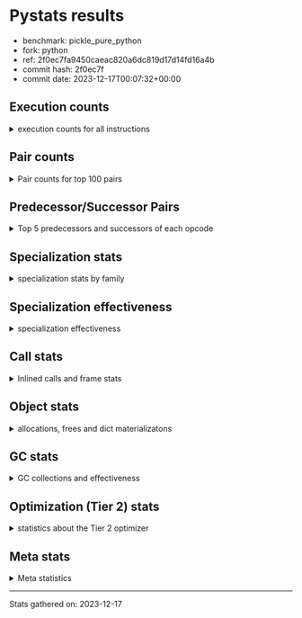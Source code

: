 
# Pystats results

- benchmark: pickle_pure_python
- fork: python
- ref: 2f0ec7fa9450caeac820a6dc819d17d14fd16a4b
- commit hash: 2f0ec7f
- commit date: 2023-12-17T00:07:32+00:00

## Execution counts

<details>
<summary> execution counts for all instructions </summary>

|Name | Count | Self | Cumulative | Miss ratio | 
|---|---:|---:|---:|---:|
| LOAD_FAST | 313,470,900 | 24.7% | 24.7% |  |
| LOAD_ATTR_INSTANCE_VALUE | 110,078,840 | 8.7% | 33.4% |  |
| POP_JUMP_IF_FALSE | 75,776,000 | 6.0% | 39.3% |  |
| STORE_FAST | 64,206,460 | 5.1% | 44.4% |  |
| RESUME_CHECK | 55,372,380 | 4.4% | 48.8% |  |
| LOAD_GLOBAL_BUILTIN | 53,451,940 | 4.2% | 53.0% |  |
| LOAD_CONST | 47,360,000 | 3.7% | 56.7% |  |
| POP_TOP | 40,806,480 | 3.2% | 59.9% |  |
| RETURN_CONST | 35,072,000 | 2.8% | 62.7% |  |
| LOAD_GLOBAL_MODULE | 34,124,200 | 2.7% | 65.4% |  |
| COMPARE_OP_INT | 28,133,200 | 2.2% | 67.6% | 0.8% |
| LOAD_ATTR_METHOD_WITH_VALUES | 28,031,580 | 2.2% | 69.8% |  |
| CALL_PY_EXACT_ARGS | 26,135,880 | 2.1% | 71.8% | 4.9% |
| POP_JUMP_IF_NONE | 21,811,200 | 1.7% | 73.6% |  |
| LOAD_ATTR_METHOD_LAZY_DICT | 21,350,300 | 1.7% | 75.2% |  |
| TO_BOOL_ALWAYS_TRUE | 21,199,200 | 1.7% | 76.9% | 0.4% |
| RETURN_VALUE | 20,377,740 | 1.6% | 78.5% |  |
| LOAD_ATTR_METHOD_NO_DICT | 18,790,220 | 1.5% | 80.0% |  |
| CALL_BUILTIN_O | 18,227,000 | 1.4% | 81.4% |  |
| TO_BOOL_BOOL | 16,050,880 | 1.3% | 82.7% |  |
| LOAD_ATTR_NONDESCRIPTOR_WITH_VALUES | 14,335,860 | 1.1% | 83.8% |  |
| CALL_BUILTIN_FAST | 14,156,400 | 1.1% | 84.9% |  |
| CALL_METHOD_DESCRIPTOR_FAST | 13,849,540 | 1.1% | 86.0% |  |
| POP_JUMP_IF_TRUE | 13,465,600 | 1.1% | 87.1% |  |
| CALL_BOUND_METHOD_EXACT_ARGS | 13,337,240 | 1.1% | 88.1% |  |
| CALL_METHOD_DESCRIPTOR_O | 13,286,360 | 1.0% | 89.2% |  |
| BINARY_OP | 12,472,500 | 1.0% | 90.2% |  |
| IS_OP | 12,262,400 | 1.0% | 91.1% |  |
| LOAD_FAST_LOAD_FAST | 11,875,160 | 0.9% | 92.1% |  |
| PUSH_NULL | 10,621,760 | 0.8% | 92.9% |  |
| CALL_LEN | 10,239,800 | 0.8% | 93.7% |  |
| CALL | 8,228,780 | 0.6% | 94.4% |  |
| CALL_METHOD_DESCRIPTOR_NOARGS | 8,140,700 | 0.6% | 95.0% |  |
| CALL_PY_WITH_DEFAULTS | 7,935,900 | 0.6% | 95.6% |  |
| CALL_TYPE_1 | 6,118,320 | 0.5% | 96.1% |  |
| JUMP_FORWARD | 5,785,600 | 0.5% | 96.6% |  |
| CONTAINS_OP | 5,120,000 | 0.4% | 97.0% |  |
| BUILD_TUPLE | 5,094,480 | 0.4% | 97.4% |  |
| STORE_SUBSCR_DICT | 5,043,180 | 0.4% | 97.8% |  |
| TO_BOOL_INT | 5,043,180 | 0.4% | 98.2% |  |
| CALL_METHOD_DESCRIPTOR_FAST_WITH_KEYWORDS | 4,761,560 | 0.4% | 98.5% |  |
| EXTENDED_ARG | 4,736,000 | 0.4% | 98.9% |  |
| ENTER_EXECUTOR | 4,252,800 | 0.3% | 99.3% |  |
| BINARY_SUBSCR_TUPLE_INT | 1,766,360 | 0.1% | 99.4% |  |
| COMPARE_OP | 1,373,440 | 0.1% | 99.5% |  |
| STORE_ATTR_INSTANCE_VALUE | 1,151,700 | 0.1% | 99.6% |  |
| COPY | 819,200 | 0.1% | 99.7% |  |
| SWAP | 742,400 | 0.1% | 99.7% |  |
| LOAD_ATTR | 543,720 | 0.0% | 99.8% |  |
| FOR_ITER_LIST | 410,140 | 0.0% | 99.8% |  |
| NOP | 307,280 | 0.0% | 99.8% |  |
| GET_ITER | 256,460 | 0.0% | 99.8% |  |
| LOAD_ATTR_MODULE | 256,160 | 0.0% | 99.9% |  |
| CALL_BUILTIN_CLASS | 256,000 | 0.0% | 99.9% |  |
| CALL_KW | 204,800 | 0.0% | 99.9% |  |
| CALL_ISINSTANCE | 153,520 | 0.0% | 99.9% |  |
| STORE_FAST_STORE_FAST | 128,320 | 0.0% | 99.9% |  |
| UNPACK_SEQUENCE_TWO_TUPLE | 128,280 | 0.0% | 99.9% |  |
| POP_JUMP_IF_NOT_NONE | 128,000 | 0.0% | 99.9% |  |
| FOR_ITER_TUPLE | 104,240 | 0.0% | 99.9% |  |
| TO_BOOL_NONE | 102,760 | 0.0% | 99.9% | 73.2% |
| INTERPRETER_EXIT | 102,420 | 0.0% | 100.0% |  |
| BUILD_MAP | 102,400 | 0.0% | 100.0% |  |
| EXIT_INIT_CHECK | 76,780 | 0.0% | 100.0% |  |
| CALL_ALLOC_AND_ENTER_INIT | 76,780 | 0.0% | 100.0% |  |
| COMPARE_OP_STR | 76,740 | 0.0% | 100.0% |  |
| TO_BOOL | 52,240 | 0.0% | 100.0% |  |
| BINARY_SUBSCR_LIST_INT | 51,180 | 0.0% | 100.0% |  |
| CALL_FUNCTION_EX | 25,760 | 0.0% | 100.0% |  |
| LOAD_FAST_CHECK | 25,600 | 0.0% | 100.0% |  |
| BINARY_OP_ADD_INT | 25,580 | 0.0% | 100.0% |  |
| BINARY_SUBSCR_DICT | 25,580 | 0.0% | 100.0% |  |
| LOAD_GLOBAL | 4,040 | 0.0% | 100.0% |  |
| JUMP_BACKWARD | 2,040 | 0.0% | 100.0% |  |
| STORE_ATTR | 600 | 0.0% | 100.0% |  |
| RESUME | 580 | 0.0% | 100.0% |  |
| FOR_ITER_RANGE | 440 | 0.0% | 100.0% |  |
| FOR_ITER | 240 | 0.0% | 100.0% |  |
| LOAD_DEREF | 240 | 0.0% | 100.0% |  |
| BINARY_SUBSCR | 160 | 0.0% | 100.0% |  |
| BUILD_LIST | 80 | 0.0% | 100.0% |  |
| CALL_INTRINSIC_1 | 80 | 0.0% | 100.0% |  |
| COPY_FREE_VARS | 80 | 0.0% | 100.0% |  |
| LIST_EXTEND | 80 | 0.0% | 100.0% |  |
| UNPACK_SEQUENCE | 80 | 0.0% | 100.0% |  |
| BINARY_OP_SUBTRACT_FLOAT | 60 | 0.0% | 100.0% |  |
| LOAD_ATTR_WITH_HINT | 60 | 0.0% | 100.0% |  |
| STORE_SUBSCR | 40 | 0.0% | 100.0% |  |


</details>

## Pair counts

<details>
<summary> Pair counts for top 100 pairs </summary>

|Pair | Count | Self | Cumulative | 
|---|---:|---:|---:|
| LOAD_FAST LOAD_ATTR_INSTANCE_VALUE | 110,077,680 | 8.7% | 8.7% |
| STORE_FAST LOAD_FAST | 52,609,500 | 4.1% | 12.8% |
| POP_JUMP_IF_FALSE LOAD_FAST | 47,616,000 | 3.8% | 16.6% |
| RESUME_CHECK LOAD_FAST | 47,231,600 | 3.7% | 20.3% |
| LOAD_GLOBAL_BUILTIN LOAD_FAST | 40,959,400 | 3.2% | 23.5% |
| RETURN_CONST POP_TOP | 27,084,800 | 2.1% | 25.6% |
| CALL_PY_EXACT_ARGS RESUME_CHECK | 26,111,500 | 2.1% | 27.7% |
| LOAD_FAST POP_JUMP_IF_NONE | 21,811,200 | 1.7% | 29.4% |
| TO_BOOL_ALWAYS_TRUE POP_JUMP_IF_FALSE | 21,197,780 | 1.7% | 31.1% |
| LOAD_ATTR_INSTANCE_VALUE TO_BOOL_ALWAYS_TRUE | 21,197,720 | 1.7% | 32.8% |
| LOAD_ATTR_METHOD_WITH_VALUES LOAD_FAST | 20,018,860 | 1.6% | 34.3% |
| LOAD_FAST LOAD_ATTR_METHOD_WITH_VALUES | 20,018,520 | 1.6% | 35.9% |
| COMPARE_OP_INT POP_JUMP_IF_FALSE | 20,013,980 | 1.6% | 37.5% |
| LOAD_CONST COMPARE_OP_INT | 19,834,300 | 1.6% | 39.1% |
| LOAD_FAST CALL_BUILTIN_O | 18,124,480 | 1.4% | 40.5% |
| LOAD_FAST CALL_PY_EXACT_ARGS | 18,047,520 | 1.4% | 41.9% |
| LOAD_FAST LOAD_CONST | 17,894,400 | 1.4% | 43.3% |
| TO_BOOL_BOOL POP_JUMP_IF_FALSE | 15,641,420 | 1.2% | 44.5% |
| POP_JUMP_IF_NONE LOAD_FAST | 15,616,000 | 1.2% | 45.8% |
| LOAD_FAST LOAD_ATTR_NONDESCRIPTOR_WITH_VALUES | 13,977,480 | 1.1% | 46.9% |
| POP_TOP RETURN_CONST | 13,875,200 | 1.1% | 48.0% |
| CALL_METHOD_DESCRIPTOR_FAST STORE_FAST | 13,849,540 | 1.1% | 49.1% |
| RETURN_VALUE POP_TOP | 13,440,000 | 1.1% | 50.1% |
| LOAD_ATTR_INSTANCE_VALUE LOAD_ATTR_METHOD_LAZY_DICT | 13,337,520 | 1.1% | 51.2% |
| CALL_BOUND_METHOD_EXACT_ARGS RESUME_CHECK | 13,337,240 | 1.1% | 52.2% |
| CALL_METHOD_DESCRIPTOR_O RETURN_VALUE | 13,260,780 | 1.0% | 53.3% |
| LOAD_ATTR_METHOD_LAZY_DICT LOAD_FAST | 13,260,780 | 1.0% | 54.3% |
| LOAD_FAST CALL_METHOD_DESCRIPTOR_O | 13,260,760 | 1.0% | 55.4% |
| POP_TOP LOAD_FAST | 12,335,360 | 1.0% | 56.3% |
| IS_OP POP_JUMP_IF_FALSE | 12,262,400 | 1.0% | 57.3% |
| POP_JUMP_IF_FALSE LOAD_GLOBAL_BUILTIN | 11,186,960 | 0.9% | 58.2% |
| STORE_FAST LOAD_GLOBAL_BUILTIN | 11,186,840 | 0.9% | 59.1% |
| LOAD_FAST PUSH_NULL | 10,339,760 | 0.8% | 59.9% |
| LOAD_ATTR_INSTANCE_VALUE LOAD_CONST | 10,137,380 | 0.8% | 60.7% |
| CALL_LEN STORE_FAST | 10,086,240 | 0.8% | 61.5% |
| LOAD_CONST LOAD_FAST | 8,576,000 | 0.7% | 62.1% |
| LOAD_ATTR_INSTANCE_VALUE STORE_FAST | 8,243,040 | 0.6% | 62.8% |
| POP_JUMP_IF_TRUE LOAD_FAST | 8,140,800 | 0.6% | 63.4% |
| LOAD_ATTR_NONDESCRIPTOR_WITH_VALUES COMPARE_OP_INT | 8,115,040 | 0.6% | 64.1% |
| LOAD_FAST LOAD_ATTR_METHOD_LAZY_DICT | 8,012,680 | 0.6% | 64.7% |
| LOAD_ATTR_METHOD_LAZY_DICT CALL_METHOD_DESCRIPTOR_NOARGS | 8,012,680 | 0.6% | 65.3% |
| POP_JUMP_IF_FALSE RETURN_CONST | 7,961,600 | 0.6% | 66.0% |
| COMPARE_OP_INT POP_JUMP_IF_TRUE | 7,961,540 | 0.6% | 66.6% |
| CALL_PY_WITH_DEFAULTS RESUME_CHECK | 7,935,900 | 0.6% | 67.2% |
| LOAD_ATTR_INSTANCE_VALUE LOAD_ATTR_METHOD_WITH_VALUES | 7,935,880 | 0.6% | 67.8% |
| CALL_METHOD_DESCRIPTOR_NOARGS LOAD_FAST | 7,859,180 | 0.6% | 68.5% |
| LOAD_FAST TO_BOOL_BOOL | 7,859,160 | 0.6% | 69.1% |
| LOAD_ATTR_INSTANCE_VALUE TO_BOOL_BOOL | 7,833,320 | 0.6% | 69.7% |
| RETURN_CONST STORE_FAST | 7,782,400 | 0.6% | 70.3% |
| RESUME_CHECK RETURN_CONST | 7,782,380 | 0.6% | 70.9% |
| CALL_BUILTIN_O CALL_METHOD_DESCRIPTOR_FAST | 7,782,360 | 0.6% | 71.5% |
| LOAD_ATTR_INSTANCE_VALUE LOAD_ATTR_METHOD_NO_DICT | 7,782,360 | 0.6% | 72.1% |
| LOAD_ATTR_METHOD_NO_DICT LOAD_GLOBAL_BUILTIN | 7,782,360 | 0.6% | 72.8% |
| LOAD_ATTR_METHOD_WITH_VALUES CALL_PY_WITH_DEFAULTS | 7,782,360 | 0.6% | 73.4% |
| CALL RESUME_CHECK | 7,731,680 | 0.6% | 74.0% |
| LOAD_FAST CALL_BUILTIN_FAST | 7,679,680 | 0.6% | 74.6% |
| CALL_BUILTIN_FAST BINARY_OP | 7,654,240 | 0.6% | 75.2% |
| LOAD_GLOBAL_MODULE LOAD_CONST | 7,654,240 | 0.6% | 75.8% |
| LOAD_GLOBAL_MODULE LOAD_GLOBAL_MODULE | 7,654,160 | 0.6% | 76.4% |
| POP_JUMP_IF_FALSE LOAD_GLOBAL_MODULE | 6,911,800 | 0.5% | 76.9% |
| LOAD_ATTR_INSTANCE_VALUE LOAD_FAST | 6,860,740 | 0.5% | 77.5% |
| RETURN_VALUE CALL_BOUND_METHOD_EXACT_ARGS | 6,783,920 | 0.5% | 78.0% |
| CALL_BUILTIN_FAST STORE_FAST | 6,374,220 | 0.5% | 78.5% |
| LOAD_FAST LOAD_GLOBAL_BUILTIN | 6,220,480 | 0.5% | 79.0% |
| LOAD_FAST LOAD_GLOBAL_MODULE | 6,195,000 | 0.5% | 79.5% |
| LOAD_ATTR_INSTANCE_VALUE LOAD_GLOBAL_MODULE | 6,143,600 | 0.5% | 80.0% |
| PUSH_NULL LOAD_FAST_LOAD_FAST | 6,115,160 | 0.5% | 80.5% |
| LOAD_ATTR_METHOD_NO_DICT LOAD_FAST | 6,092,740 | 0.5% | 80.9% |
| LOAD_GLOBAL_MODULE IS_OP | 6,092,740 | 0.5% | 81.4% |
| LOAD_CONST LOAD_GLOBAL_MODULE | 6,092,680 | 0.5% | 81.9% |
| POP_JUMP_IF_NONE LOAD_GLOBAL_BUILTIN | 6,092,680 | 0.5% | 82.4% |
| LOAD_GLOBAL_MODULE CALL_BUILTIN_FAST | 6,092,680 | 0.5% | 82.9% |
| LOAD_FAST_LOAD_FAST CALL_PY_EXACT_ARGS | 6,067,080 | 0.5% | 83.3% |
| CALL_TYPE_1 STORE_FAST | 6,041,580 | 0.5% | 83.8% |
| LOAD_GLOBAL_BUILTIN IS_OP | 6,041,580 | 0.5% | 84.3% |
| LOAD_GLOBAL_BUILTIN STORE_FAST | 6,041,580 | 0.5% | 84.8% |
| LOAD_FAST CALL_METHOD_DESCRIPTOR_FAST | 6,041,560 | 0.5% | 85.2% |
| LOAD_FAST CALL_TYPE_1 | 6,041,560 | 0.5% | 85.7% |
| LOAD_ATTR_NONDESCRIPTOR_WITH_VALUES LOAD_ATTR_METHOD_NO_DICT | 6,041,560 | 0.5% | 86.2% |
| BINARY_OP CALL_BOUND_METHOD_EXACT_ARGS | 5,836,560 | 0.5% | 86.6% |
| JUMP_FORWARD LOAD_FAST | 5,580,800 | 0.4% | 87.1% |
| POP_JUMP_IF_TRUE LOAD_GLOBAL_BUILTIN | 5,324,560 | 0.4% | 87.5% |
| LOAD_FAST CALL_LEN | 5,196,440 | 0.4% | 87.9% |
| CALL_BUILTIN_O LOAD_FAST | 5,119,940 | 0.4% | 88.3% |
| LOAD_FAST_LOAD_FAST BUILD_TUPLE | 5,068,800 | 0.4% | 88.7% |
| LOAD_ATTR_INSTANCE_VALUE CONTAINS_OP | 5,068,760 | 0.4% | 89.1% |
| POP_TOP LOAD_FAST_LOAD_FAST | 5,043,200 | 0.4% | 89.5% |
| BUILD_TUPLE LOAD_FAST | 5,043,200 | 0.4% | 89.9% |
| CONTAINS_OP POP_JUMP_IF_TRUE | 5,043,200 | 0.4% | 90.3% |
| LOAD_GLOBAL_MODULE RETURN_VALUE | 5,043,180 | 0.4% | 90.7% |
| STORE_SUBSCR_DICT RETURN_CONST | 5,043,180 | 0.4% | 91.1% |
| TO_BOOL_INT POP_JUMP_IF_FALSE | 5,043,180 | 0.4% | 91.5% |
| CALL_BUILTIN_O STORE_SUBSCR_DICT | 5,043,160 | 0.4% | 91.9% |
| LOAD_ATTR_INSTANCE_VALUE CALL_LEN | 5,043,160 | 0.4% | 92.3% |
| LOAD_ATTR_INSTANCE_VALUE LOAD_GLOBAL_BUILTIN | 5,043,160 | 0.4% | 92.7% |
| LOAD_ATTR_INSTANCE_VALUE TO_BOOL_INT | 5,043,160 | 0.4% | 93.1% |
| LOAD_CONST LOAD_CONST | 4,966,400 | 0.4% | 93.5% |
| LOAD_FAST LOAD_ATTR_METHOD_NO_DICT | 4,940,560 | 0.4% | 93.9% |
| LOAD_FAST BINARY_OP | 4,787,240 | 0.4% | 94.2% |
| BINARY_OP LOAD_FAST | 4,787,200 | 0.4% | 94.6% |


</details>

## Predecessor/Successor Pairs

<details>
<summary> Top 5 predecessors and successors of each opcode </summary>

### CACHE

<details>
<summary> Successors and predecessors for CACHE </summary>

|Successors | Count | Percentage | 
|---|---:|---:|
| RESUME_CHECK | 102,360 | 99.9% |
| RESUME | 60 | 0.1% |


</details>

### BINARY_SUBSCR

<details>
<summary> Successors and predecessors for BINARY_SUBSCR </summary>

|Predecessors | Count | Percentage | 
|---|---:|---:|
| LOAD_CONST | 80 | 50.0% |
| LOAD_FAST | 80 | 50.0% |

|Successors | Count | Percentage | 
|---|---:|---:|
| CALL | 40 | 25.0% |
| STORE_FAST | 40 | 25.0% |
| BINARY_SUBSCR_TUPLE_INT | 40 | 25.0% |
| BINARY_SUBSCR_DICT | 20 | 12.5% |
| BINARY_SUBSCR_LIST_INT | 20 | 12.5% |


</details>

### EXIT_INIT_CHECK

<details>
<summary> Successors and predecessors for EXIT_INIT_CHECK </summary>

|Predecessors | Count | Percentage | 
|---|---:|---:|
| RETURN_CONST | 76,780 | 100.0% |

|Successors | Count | Percentage | 
|---|---:|---:|
| RETURN_VALUE | 76,780 | 100.0% |


</details>

### GET_ITER

<details>
<summary> Successors and predecessors for GET_ITER </summary>

|Predecessors | Count | Percentage | 
|---|---:|---:|
| LOAD_FAST | 230,860 | 90.0% |
| CALL_METHOD_DESCRIPTOR_FAST_WITH_KEYWORDS | 25,580 | 10.0% |
| CALL | 20 | 0.0% |

|Successors | Count | Percentage | 
|---|---:|---:|
| FOR_ITER_LIST | 204,740 | 79.8% |
| FOR_ITER_TUPLE | 51,540 | 20.1% |
| FOR_ITER | 120 | 0.0% |
| FOR_ITER_RANGE | 60 | 0.0% |


</details>

### INTERPRETER_EXIT

<details>
<summary> Successors and predecessors for INTERPRETER_EXIT </summary>

|Predecessors | Count | Percentage | 
|---|---:|---:|
| RETURN_CONST | 102,420 | 100.0% |


</details>

### NOP

<details>
<summary> Successors and predecessors for NOP </summary>

|Predecessors | Count | Percentage | 
|---|---:|---:|
| STORE_FAST | 204,800 | 66.6% |
| STORE_ATTR_INSTANCE_VALUE | 76,780 | 25.0% |
| POP_JUMP_IF_FALSE | 25,600 | 8.3% |
| POP_TOP | 80 | 0.0% |
| STORE_ATTR | 20 | 0.0% |

|Successors | Count | Percentage | 
|---|---:|---:|
| LOAD_GLOBAL_BUILTIN | 204,680 | 66.6% |
| LOAD_FAST | 102,400 | 33.3% |
| LOAD_GLOBAL | 120 | 0.0% |
| LOAD_DEREF | 80 | 0.0% |


</details>

### POP_TOP

<details>
<summary> Successors and predecessors for POP_TOP </summary>

|Predecessors | Count | Percentage | 
|---|---:|---:|
| RETURN_CONST | 27,084,800 | 66.4% |
| RETURN_VALUE | 13,440,000 | 32.9% |
| CALL_BUILTIN_O | 153,560 | 0.4% |
| POP_JUMP_IF_FALSE | 76,800 | 0.2% |
| CALL_FUNCTION_EX | 25,600 | 0.1% |

|Successors | Count | Percentage | 
|---|---:|---:|
| RETURN_CONST | 13,875,200 | 34.0% |
| LOAD_FAST | 12,335,360 | 30.2% |
| LOAD_FAST_LOAD_FAST | 5,043,200 | 12.4% |
| EXTENDED_ARG | 4,736,000 | 11.6% |
| ENTER_EXECUTOR | 4,226,480 | 10.4% |


</details>

### PUSH_NULL

<details>
<summary> Successors and predecessors for PUSH_NULL </summary>

|Predecessors | Count | Percentage | 
|---|---:|---:|
| LOAD_FAST | 10,339,760 | 97.3% |
| LOAD_ATTR_MODULE | 230,520 | 2.2% |
| LOAD_ATTR | 51,320 | 0.5% |
| LOAD_DEREF | 160 | 0.0% |

|Successors | Count | Percentage | 
|---|---:|---:|
| LOAD_FAST_LOAD_FAST | 6,115,160 | 57.6% |
| LOAD_FAST | 3,789,560 | 35.7% |
| LOAD_GLOBAL_MODULE | 486,120 | 4.6% |
| CALL | 230,640 | 2.2% |
| LOAD_GLOBAL | 280 | 0.0% |


</details>

### RETURN_VALUE

<details>
<summary> Successors and predecessors for RETURN_VALUE </summary>

|Predecessors | Count | Percentage | 
|---|---:|---:|
| CALL_METHOD_DESCRIPTOR_O | 13,260,780 | 65.1% |
| LOAD_GLOBAL_MODULE | 5,043,180 | 24.7% |
| BINARY_OP | 1,740,820 | 8.5% |
| LOAD_FAST | 128,000 | 0.6% |
| EXIT_INIT_CHECK | 76,780 | 0.4% |

|Successors | Count | Percentage | 
|---|---:|---:|
| POP_TOP | 13,440,000 | 66.0% |
| CALL_BOUND_METHOD_EXACT_ARGS | 6,783,920 | 33.3% |
| LOAD_FAST | 76,780 | 0.4% |
| STORE_FAST | 51,200 | 0.3% |
| UNPACK_SEQUENCE_TWO_TUPLE | 25,560 | 0.1% |


</details>

### STORE_SUBSCR

<details>
<summary> Successors and predecessors for STORE_SUBSCR </summary>

|Predecessors | Count | Percentage | 
|---|---:|---:|
| CALL | 20 | 50.0% |
| CALL_BUILTIN_O | 20 | 50.0% |

|Successors | Count | Percentage | 
|---|---:|---:|
| RETURN_CONST | 20 | 50.0% |
| STORE_SUBSCR_DICT | 20 | 50.0% |


</details>

### TO_BOOL

<details>
<summary> Successors and predecessors for TO_BOOL </summary>

|Predecessors | Count | Percentage | 
|---|---:|---:|
| LOAD_FAST | 51,280 | 98.2% |
| LOAD_ATTR | 220 | 0.4% |
| LOAD_ATTR_INSTANCE_VALUE | 220 | 0.4% |
| TO_BOOL | 200 | 0.4% |
| CALL | 140 | 0.3% |

|Successors | Count | Percentage | 
|---|---:|---:|
| POP_JUMP_IF_TRUE | 51,340 | 98.3% |
| TO_BOOL_BOOL | 320 | 0.6% |
| POP_JUMP_IF_FALSE | 280 | 0.5% |
| TO_BOOL | 200 | 0.4% |
| TO_BOOL_ALWAYS_TRUE | 60 | 0.1% |


</details>

### BINARY_OP

<details>
<summary> Successors and predecessors for BINARY_OP </summary>

|Predecessors | Count | Percentage | 
|---|---:|---:|
| CALL_BUILTIN_FAST | 7,654,240 | 61.4% |
| LOAD_FAST | 4,787,240 | 38.4% |
| LOAD_CONST | 25,640 | 0.2% |
| BINARY_OP | 5,220 | 0.0% |
| CALL | 160 | 0.0% |

|Successors | Count | Percentage | 
|---|---:|---:|
| CALL_BOUND_METHOD_EXACT_ARGS | 5,836,560 | 46.8% |
| LOAD_FAST | 4,787,200 | 38.4% |
| RETURN_VALUE | 1,740,820 | 14.0% |
| CALL_BUILTIN_O | 76,760 | 0.6% |
| LOAD_CONST | 25,600 | 0.2% |


</details>

### BUILD_LIST

<details>
<summary> Successors and predecessors for BUILD_LIST </summary>

|Predecessors | Count | Percentage | 
|---|---:|---:|
| LOAD_FAST | 80 | 100.0% |

|Successors | Count | Percentage | 
|---|---:|---:|
| LOAD_DEREF | 80 | 100.0% |


</details>

### BUILD_MAP

<details>
<summary> Successors and predecessors for BUILD_MAP </summary>

|Predecessors | Count | Percentage | 
|---|---:|---:|
| STORE_ATTR_INSTANCE_VALUE | 76,780 | 75.0% |
| LOAD_FAST | 25,600 | 25.0% |
| STORE_ATTR | 20 | 0.0% |

|Successors | Count | Percentage | 
|---|---:|---:|
| LOAD_FAST | 76,800 | 75.0% |
| CALL_FUNCTION_EX | 25,600 | 25.0% |


</details>

### BUILD_TUPLE

<details>
<summary> Successors and predecessors for BUILD_TUPLE </summary>

|Predecessors | Count | Percentage | 
|---|---:|---:|
| LOAD_FAST_LOAD_FAST | 5,068,800 | 99.5% |
| LOAD_FAST_CHECK | 25,600 | 0.5% |
| LOAD_GLOBAL_MODULE | 60 | 0.0% |
| LOAD_GLOBAL | 20 | 0.0% |

|Successors | Count | Percentage | 
|---|---:|---:|
| LOAD_FAST | 5,043,200 | 99.0% |
| RETURN_VALUE | 25,600 | 0.5% |
| CALL_BUILTIN_FAST | 25,560 | 0.5% |
| STORE_FAST | 80 | 0.0% |
| CALL | 40 | 0.0% |


</details>

### CALL

<details>
<summary> Successors and predecessors for CALL </summary>

|Predecessors | Count | Percentage | 
|---|---:|---:|
| ENTER_EXECUTOR | 3,996,240 | 48.6% |
| LOAD_FAST | 3,663,240 | 44.5% |
| PUSH_NULL | 230,640 | 2.8% |
| LOAD_ATTR_NONDESCRIPTOR_WITH_VALUES | 179,160 | 2.2% |
| LOAD_ATTR_METHOD_LAZY_DICT | 76,840 | 0.9% |

|Successors | Count | Percentage | 
|---|---:|---:|
| RESUME_CHECK | 7,731,680 | 94.0% |
| CALL_BUILTIN_CLASS | 179,200 | 2.2% |
| STORE_FAST | 154,220 | 1.9% |
| LOAD_FAST | 153,820 | 1.9% |
| CALL | 6,800 | 0.1% |


</details>

### CALL_FUNCTION_EX

<details>
<summary> Successors and predecessors for CALL_FUNCTION_EX </summary>

|Predecessors | Count | Percentage | 
|---|---:|---:|
| BUILD_MAP | 25,600 | 99.4% |
| CALL_INTRINSIC_1 | 80 | 0.3% |
| LOAD_FAST | 80 | 0.3% |

|Successors | Count | Percentage | 
|---|---:|---:|
| POP_TOP | 25,600 | 99.4% |
| COPY_FREE_VARS | 80 | 0.3% |
| RESUME_CHECK | 60 | 0.2% |
| RESUME | 20 | 0.1% |


</details>

### CALL_INTRINSIC_1

<details>
<summary> Successors and predecessors for CALL_INTRINSIC_1 </summary>

|Predecessors | Count | Percentage | 
|---|---:|---:|
| LIST_EXTEND | 80 | 100.0% |

|Successors | Count | Percentage | 
|---|---:|---:|
| CALL_FUNCTION_EX | 80 | 100.0% |


</details>

### CALL_KW

<details>
<summary> Successors and predecessors for CALL_KW </summary>

|Predecessors | Count | Percentage | 
|---|---:|---:|
| LOAD_CONST | 204,800 | 100.0% |

|Successors | Count | Percentage | 
|---|---:|---:|
| RESUME_CHECK | 76,800 | 37.5% |
| LOAD_ATTR_METHOD_WITH_VALUES | 76,760 | 37.5% |
| POP_TOP | 25,600 | 12.5% |
| STORE_FAST | 25,600 | 12.5% |
| LOAD_ATTR | 40 | 0.0% |


</details>

### COMPARE_OP

<details>
<summary> Successors and predecessors for COMPARE_OP </summary>

|Predecessors | Count | Percentage | 
|---|---:|---:|
| LOAD_CONST | 722,620 | 52.6% |
| COPY | 640,080 | 46.6% |
| COMPARE_OP | 6,420 | 0.5% |
| COMPARE_OP_INT | 4,120 | 0.3% |
| LOAD_ATTR | 80 | 0.0% |

|Successors | Count | Percentage | 
|---|---:|---:|
| POP_JUMP_IF_FALSE | 1,362,080 | 99.2% |
| COMPARE_OP | 6,420 | 0.5% |
| COMPARE_OP_INT | 4,780 | 0.3% |
| POP_JUMP_IF_TRUE | 60 | 0.0% |
| COMPARE_OP_STR | 60 | 0.0% |


</details>

### CONTAINS_OP

<details>
<summary> Successors and predecessors for CONTAINS_OP </summary>

|Predecessors | Count | Percentage | 
|---|---:|---:|
| LOAD_ATTR_INSTANCE_VALUE | 5,068,760 | 99.0% |
| LOAD_FAST | 51,200 | 1.0% |
| LOAD_ATTR | 40 | 0.0% |

|Successors | Count | Percentage | 
|---|---:|---:|
| POP_JUMP_IF_TRUE | 5,043,200 | 98.5% |
| POP_JUMP_IF_FALSE | 76,800 | 1.5% |


</details>

### COPY

<details>
<summary> Successors and predecessors for COPY </summary>

|Predecessors | Count | Percentage | 
|---|---:|---:|
| SWAP | 742,400 | 90.6% |
| LOAD_FAST | 76,800 | 9.4% |

|Successors | Count | Percentage | 
|---|---:|---:|
| COMPARE_OP | 640,080 | 78.1% |
| COMPARE_OP_INT | 102,320 | 12.5% |
| TO_BOOL_BOOL | 76,760 | 9.4% |
| TO_BOOL | 40 | 0.0% |


</details>

### COPY_FREE_VARS

<details>
<summary> Successors and predecessors for COPY_FREE_VARS </summary>

|Predecessors | Count | Percentage | 
|---|---:|---:|
| CALL_FUNCTION_EX | 80 | 100.0% |

|Successors | Count | Percentage | 
|---|---:|---:|
| RESUME_CHECK | 60 | 75.0% |
| RESUME | 20 | 25.0% |


</details>

### ENTER_EXECUTOR

<details>
<summary> Successors and predecessors for ENTER_EXECUTOR </summary>

|Predecessors | Count | Percentage | 
|---|---:|---:|
| POP_TOP | 4,226,480 | 99.4% |
| STORE_FAST | 25,260 | 0.6% |
| FOR_ITER_TUPLE | 940 | 0.0% |
| JUMP_BACKWARD | 120 | 0.0% |

|Successors | Count | Percentage | 
|---|---:|---:|
| CALL | 3,996,240 | 94.0% |
| FOR_ITER_LIST | 204,440 | 4.8% |
| FOR_ITER_TUPLE | 52,060 | 1.2% |
| FOR_ITER_RANGE | 60 | 0.0% |


</details>

### EXTENDED_ARG

<details>
<summary> Successors and predecessors for EXTENDED_ARG </summary>

|Predecessors | Count | Percentage | 
|---|---:|---:|
| POP_TOP | 4,736,000 | 100.0% |

|Successors | Count | Percentage | 
|---|---:|---:|
| JUMP_FORWARD | 4,736,000 | 100.0% |


</details>

### FOR_ITER

<details>
<summary> Successors and predecessors for FOR_ITER </summary>

|Predecessors | Count | Percentage | 
|---|---:|---:|
| GET_ITER | 120 | 50.0% |
| JUMP_BACKWARD | 120 | 50.0% |

|Successors | Count | Percentage | 
|---|---:|---:|
| STORE_FAST | 100 | 41.7% |
| FOR_ITER_LIST | 60 | 25.0% |
| FOR_ITER_TUPLE | 40 | 16.7% |
| UNPACK_SEQUENCE | 20 | 8.3% |
| FOR_ITER_RANGE | 20 | 8.3% |


</details>

### IS_OP

<details>
<summary> Successors and predecessors for IS_OP </summary>

|Predecessors | Count | Percentage | 
|---|---:|---:|
| LOAD_GLOBAL_MODULE | 6,092,740 | 49.7% |
| LOAD_GLOBAL_BUILTIN | 6,041,580 | 49.3% |
| CALL_TYPE_1 | 76,740 | 0.6% |
| LOAD_FAST_LOAD_FAST | 51,200 | 0.4% |
| LOAD_GLOBAL | 80 | 0.0% |

|Successors | Count | Percentage | 
|---|---:|---:|
| POP_JUMP_IF_FALSE | 12,262,400 | 100.0% |


</details>

### JUMP_BACKWARD

<details>
<summary> Successors and predecessors for JUMP_BACKWARD </summary>

|Predecessors | Count | Percentage | 
|---|---:|---:|
| POP_TOP | 1,360 | 66.7% |
| STORE_FAST | 340 | 16.7% |
| FOR_ITER_TUPLE | 340 | 16.7% |

|Successors | Count | Percentage | 
|---|---:|---:|
| FOR_ITER_LIST | 900 | 44.1% |
| FOR_ITER_TUPLE | 600 | 29.4% |
| FOR_ITER_RANGE | 300 | 14.7% |
| ENTER_EXECUTOR | 120 | 5.9% |
| FOR_ITER | 120 | 5.9% |


</details>

### JUMP_FORWARD

<details>
<summary> Successors and predecessors for JUMP_FORWARD </summary>

|Predecessors | Count | Percentage | 
|---|---:|---:|
| EXTENDED_ARG | 4,736,000 | 81.9% |
| POP_JUMP_IF_FALSE | 614,400 | 10.6% |
| POP_TOP | 409,600 | 7.1% |
| STORE_FAST | 25,600 | 0.4% |

|Successors | Count | Percentage | 
|---|---:|---:|
| LOAD_FAST | 5,580,800 | 96.5% |
| LOAD_FAST_LOAD_FAST | 179,200 | 3.1% |
| LOAD_GLOBAL_BUILTIN | 25,560 | 0.4% |
| LOAD_GLOBAL | 40 | 0.0% |


</details>

### LIST_EXTEND

<details>
<summary> Successors and predecessors for LIST_EXTEND </summary>

|Predecessors | Count | Percentage | 
|---|---:|---:|
| LOAD_DEREF | 80 | 100.0% |

|Successors | Count | Percentage | 
|---|---:|---:|
| CALL_INTRINSIC_1 | 80 | 100.0% |


</details>

### LOAD_ATTR

<details>
<summary> Successors and predecessors for LOAD_ATTR </summary>

|Predecessors | Count | Percentage | 
|---|---:|---:|
| LOAD_FAST | 361,960 | 66.6% |
| LOAD_ATTR_INSTANCE_VALUE | 153,680 | 28.3% |
| LOAD_GLOBAL_MODULE | 25,720 | 4.7% |
| LOAD_ATTR | 1,940 | 0.4% |
| LOAD_FAST_LOAD_FAST | 160 | 0.0% |

|Successors | Count | Percentage | 
|---|---:|---:|
| STORE_FAST | 256,200 | 47.1% |
| LOAD_FAST | 230,900 | 42.5% |
| PUSH_NULL | 51,320 | 9.4% |
| LOAD_ATTR | 1,940 | 0.4% |
| LOAD_ATTR_INSTANCE_VALUE | 1,160 | 0.2% |


</details>

### LOAD_CONST

<details>
<summary> Successors and predecessors for LOAD_CONST </summary>

|Predecessors | Count | Percentage | 
|---|---:|---:|
| LOAD_FAST | 17,894,400 | 37.8% |
| LOAD_ATTR_INSTANCE_VALUE | 10,137,380 | 21.4% |
| LOAD_GLOBAL_MODULE | 7,654,240 | 16.2% |
| LOAD_CONST | 4,966,400 | 10.5% |
| LOAD_ATTR_METHOD_NO_DICT | 4,787,140 | 10.1% |

|Successors | Count | Percentage | 
|---|---:|---:|
| COMPARE_OP_INT | 19,834,300 | 41.9% |
| LOAD_FAST | 8,576,000 | 18.1% |
| LOAD_GLOBAL_MODULE | 6,092,680 | 12.9% |
| LOAD_CONST | 4,966,400 | 10.5% |
| CALL_METHOD_DESCRIPTOR_FAST_WITH_KEYWORDS | 4,761,520 | 10.1% |


</details>

### LOAD_DEREF

<details>
<summary> Successors and predecessors for LOAD_DEREF </summary>

|Predecessors | Count | Percentage | 
|---|---:|---:|
| NOP | 80 | 33.3% |
| BUILD_LIST | 80 | 33.3% |
| RESUME_CHECK | 60 | 25.0% |
| RESUME | 20 | 8.3% |

|Successors | Count | Percentage | 
|---|---:|---:|
| PUSH_NULL | 160 | 66.7% |
| LIST_EXTEND | 80 | 33.3% |


</details>

### LOAD_FAST

<details>
<summary> Successors and predecessors for LOAD_FAST </summary>

|Predecessors | Count | Percentage | 
|---|---:|---:|
| STORE_FAST | 52,609,500 | 16.8% |
| POP_JUMP_IF_FALSE | 47,616,000 | 15.2% |
| RESUME_CHECK | 47,231,600 | 15.1% |
| LOAD_GLOBAL_BUILTIN | 40,959,400 | 13.1% |
| LOAD_ATTR_METHOD_WITH_VALUES | 20,018,860 | 6.4% |

|Successors | Count | Percentage | 
|---|---:|---:|
| LOAD_ATTR_INSTANCE_VALUE | 110,077,680 | 35.1% |
| POP_JUMP_IF_NONE | 21,811,200 | 7.0% |
| LOAD_ATTR_METHOD_WITH_VALUES | 20,018,520 | 6.4% |
| CALL_BUILTIN_O | 18,124,480 | 5.8% |
| CALL_PY_EXACT_ARGS | 18,047,520 | 5.8% |


</details>

### LOAD_FAST_CHECK

<details>
<summary> Successors and predecessors for LOAD_FAST_CHECK </summary>

|Predecessors | Count | Percentage | 
|---|---:|---:|
| LOAD_FAST | 25,600 | 100.0% |

|Successors | Count | Percentage | 
|---|---:|---:|
| BUILD_TUPLE | 25,600 | 100.0% |


</details>

### LOAD_FAST_LOAD_FAST

<details>
<summary> Successors and predecessors for LOAD_FAST_LOAD_FAST </summary>

|Predecessors | Count | Percentage | 
|---|---:|---:|
| PUSH_NULL | 6,115,160 | 51.5% |
| POP_TOP | 5,043,200 | 42.5% |
| LOAD_GLOBAL_MODULE | 307,100 | 2.6% |
| JUMP_FORWARD | 179,200 | 1.5% |
| POP_JUMP_IF_NONE | 76,800 | 0.6% |

|Successors | Count | Percentage | 
|---|---:|---:|
| CALL_PY_EXACT_ARGS | 6,067,080 | 51.1% |
| BUILD_TUPLE | 5,068,800 | 42.7% |
| LOAD_ATTR_NONDESCRIPTOR_WITH_VALUES | 358,240 | 3.0% |
| STORE_ATTR_INSTANCE_VALUE | 153,520 | 1.3% |
| LOAD_FAST | 76,800 | 0.6% |


</details>

### LOAD_GLOBAL

<details>
<summary> Successors and predecessors for LOAD_GLOBAL </summary>

|Predecessors | Count | Percentage | 
|---|---:|---:|
| LOAD_FAST | 520 | 12.9% |
| STORE_FAST | 520 | 12.9% |
| POP_JUMP_IF_FALSE | 440 | 10.9% |
| PUSH_NULL | 280 | 6.9% |
| LOAD_GLOBAL | 260 | 6.4% |

|Successors | Count | Percentage | 
|---|---:|---:|
| LOAD_GLOBAL_MODULE | 1,080 | 26.7% |
| LOAD_GLOBAL_BUILTIN | 940 | 23.3% |
| LOAD_FAST | 740 | 18.3% |
| CALL | 380 | 9.4% |
| LOAD_GLOBAL | 260 | 6.4% |


</details>

### POP_JUMP_IF_FALSE

<details>
<summary> Successors and predecessors for POP_JUMP_IF_FALSE </summary>

|Predecessors | Count | Percentage | 
|---|---:|---:|
| TO_BOOL_ALWAYS_TRUE | 21,197,780 | 28.0% |
| COMPARE_OP_INT | 20,013,980 | 26.4% |
| TO_BOOL_BOOL | 15,641,420 | 20.6% |
| IS_OP | 12,262,400 | 16.2% |
| TO_BOOL_INT | 5,043,180 | 6.7% |

|Successors | Count | Percentage | 
|---|---:|---:|
| LOAD_FAST | 47,616,000 | 62.8% |
| LOAD_GLOBAL_BUILTIN | 11,186,960 | 14.8% |
| RETURN_CONST | 7,961,600 | 10.5% |
| LOAD_GLOBAL_MODULE | 6,911,800 | 9.1% |
| LOAD_CONST | 1,382,400 | 1.8% |


</details>

### POP_JUMP_IF_NONE

<details>
<summary> Successors and predecessors for POP_JUMP_IF_NONE </summary>

|Predecessors | Count | Percentage | 
|---|---:|---:|
| LOAD_FAST | 21,811,200 | 100.0% |

|Successors | Count | Percentage | 
|---|---:|---:|
| LOAD_FAST | 15,616,000 | 71.6% |
| LOAD_GLOBAL_BUILTIN | 6,092,680 | 27.9% |
| LOAD_FAST_LOAD_FAST | 76,800 | 0.4% |
| RETURN_CONST | 25,600 | 0.1% |
| LOAD_GLOBAL | 120 | 0.0% |


</details>

### POP_JUMP_IF_NOT_NONE

<details>
<summary> Successors and predecessors for POP_JUMP_IF_NOT_NONE </summary>

|Predecessors | Count | Percentage | 
|---|---:|---:|
| LOAD_FAST | 128,000 | 100.0% |

|Successors | Count | Percentage | 
|---|---:|---:|
| LOAD_FAST | 76,800 | 60.0% |
| LOAD_GLOBAL_BUILTIN | 25,560 | 20.0% |
| LOAD_GLOBAL_MODULE | 25,560 | 20.0% |
| LOAD_GLOBAL | 80 | 0.1% |


</details>

### POP_JUMP_IF_TRUE

<details>
<summary> Successors and predecessors for POP_JUMP_IF_TRUE </summary>

|Predecessors | Count | Percentage | 
|---|---:|---:|
| COMPARE_OP_INT | 7,961,540 | 59.1% |
| CONTAINS_OP | 5,043,200 | 37.5% |
| TO_BOOL_BOOL | 409,460 | 3.0% |
| TO_BOOL | 51,340 | 0.4% |
| COMPARE_OP | 60 | 0.0% |

|Successors | Count | Percentage | 
|---|---:|---:|
| LOAD_FAST | 8,140,800 | 60.5% |
| LOAD_GLOBAL_BUILTIN | 5,324,560 | 39.5% |
| LOAD_GLOBAL | 240 | 0.0% |


</details>

### RETURN_CONST

<details>
<summary> Successors and predecessors for RETURN_CONST </summary>

|Predecessors | Count | Percentage | 
|---|---:|---:|
| POP_TOP | 13,875,200 | 39.6% |
| POP_JUMP_IF_FALSE | 7,961,600 | 22.7% |
| RESUME_CHECK | 7,782,380 | 22.2% |
| STORE_SUBSCR_DICT | 5,043,180 | 14.4% |
| STORE_ATTR_INSTANCE_VALUE | 383,900 | 1.1% |

|Successors | Count | Percentage | 
|---|---:|---:|
| POP_TOP | 27,084,800 | 77.2% |
| STORE_FAST | 7,782,400 | 22.2% |
| INTERPRETER_EXIT | 102,420 | 0.3% |
| EXIT_INIT_CHECK | 76,780 | 0.2% |
| RETURN_VALUE | 25,600 | 0.1% |


</details>

### STORE_ATTR

<details>
<summary> Successors and predecessors for STORE_ATTR </summary>

|Predecessors | Count | Percentage | 
|---|---:|---:|
| LOAD_FAST | 520 | 86.7% |
| LOAD_FAST_LOAD_FAST | 80 | 13.3% |

|Successors | Count | Percentage | 
|---|---:|---:|
| STORE_ATTR_INSTANCE_VALUE | 300 | 50.0% |
| RETURN_CONST | 100 | 16.7% |
| LOAD_FAST | 80 | 13.3% |
| LOAD_CONST | 40 | 6.7% |
| LOAD_GLOBAL | 40 | 6.7% |


</details>

### STORE_FAST

<details>
<summary> Successors and predecessors for STORE_FAST </summary>

|Predecessors | Count | Percentage | 
|---|---:|---:|
| CALL_METHOD_DESCRIPTOR_FAST | 13,849,540 | 21.6% |
| CALL_LEN | 10,086,240 | 15.7% |
| LOAD_ATTR_INSTANCE_VALUE | 8,243,040 | 12.8% |
| RETURN_CONST | 7,782,400 | 12.1% |
| CALL_BUILTIN_FAST | 6,374,220 | 9.9% |

|Successors | Count | Percentage | 
|---|---:|---:|
| LOAD_FAST | 52,609,500 | 81.9% |
| LOAD_GLOBAL_BUILTIN | 11,186,840 | 17.4% |
| NOP | 204,800 | 0.3% |
| LOAD_GLOBAL_MODULE | 102,400 | 0.2% |
| JUMP_FORWARD | 25,600 | 0.0% |


</details>

### STORE_FAST_STORE_FAST

<details>
<summary> Successors and predecessors for STORE_FAST_STORE_FAST </summary>

|Predecessors | Count | Percentage | 
|---|---:|---:|
| UNPACK_SEQUENCE_TWO_TUPLE | 128,280 | 100.0% |
| UNPACK_SEQUENCE | 40 | 0.0% |

|Successors | Count | Percentage | 
|---|---:|---:|
| LOAD_FAST | 102,720 | 80.0% |
| LOAD_FAST_LOAD_FAST | 25,600 | 20.0% |


</details>

### SWAP

<details>
<summary> Successors and predecessors for SWAP </summary>

|Predecessors | Count | Percentage | 
|---|---:|---:|
| LOAD_FAST | 742,400 | 100.0% |

|Successors | Count | Percentage | 
|---|---:|---:|
| COPY | 742,400 | 100.0% |


</details>

### UNPACK_SEQUENCE

<details>
<summary> Successors and predecessors for UNPACK_SEQUENCE </summary>

|Predecessors | Count | Percentage | 
|---|---:|---:|
| RETURN_VALUE | 40 | 50.0% |
| FOR_ITER | 20 | 25.0% |
| FOR_ITER_LIST | 20 | 25.0% |

|Successors | Count | Percentage | 
|---|---:|---:|
| STORE_FAST_STORE_FAST | 40 | 50.0% |
| UNPACK_SEQUENCE_TWO_TUPLE | 40 | 50.0% |


</details>

### RESUME

<details>
<summary> Successors and predecessors for RESUME </summary>

|Predecessors | Count | Percentage | 
|---|---:|---:|
| CALL | 360 | 62.1% |
| CALL_PY_EXACT_ARGS | 120 | 20.7% |
| CACHE | 60 | 10.3% |
| CALL_FUNCTION_EX | 20 | 3.4% |
| COPY_FREE_VARS | 20 | 3.4% |

|Successors | Count | Percentage | 
|---|---:|---:|
| LOAD_FAST | 400 | 69.0% |
| LOAD_GLOBAL | 120 | 20.7% |
| LOAD_DEREF | 20 | 3.4% |
| LOAD_FAST_LOAD_FAST | 20 | 3.4% |
| RETURN_CONST | 20 | 3.4% |


</details>

### BINARY_OP_ADD_INT

<details>
<summary> Successors and predecessors for BINARY_OP_ADD_INT </summary>

|Predecessors | Count | Percentage | 
|---|---:|---:|
| LOAD_CONST | 25,560 | 99.9% |
| BINARY_OP | 20 | 0.1% |

|Successors | Count | Percentage | 
|---|---:|---:|
| STORE_FAST | 25,580 | 100.0% |


</details>

### BINARY_OP_SUBTRACT_FLOAT

<details>
<summary> Successors and predecessors for BINARY_OP_SUBTRACT_FLOAT </summary>

|Predecessors | Count | Percentage | 
|---|---:|---:|
| LOAD_FAST | 40 | 66.7% |
| BINARY_OP | 20 | 33.3% |

|Successors | Count | Percentage | 
|---|---:|---:|
| RETURN_VALUE | 60 | 100.0% |


</details>

### BINARY_SUBSCR_DICT

<details>
<summary> Successors and predecessors for BINARY_SUBSCR_DICT </summary>

|Predecessors | Count | Percentage | 
|---|---:|---:|
| LOAD_FAST | 25,560 | 99.9% |
| BINARY_SUBSCR | 20 | 0.1% |

|Successors | Count | Percentage | 
|---|---:|---:|
| STORE_FAST | 25,580 | 100.0% |


</details>

### BINARY_SUBSCR_LIST_INT

<details>
<summary> Successors and predecessors for BINARY_SUBSCR_LIST_INT </summary>

|Predecessors | Count | Percentage | 
|---|---:|---:|
| LOAD_FAST | 51,160 | 100.0% |
| BINARY_SUBSCR | 20 | 0.0% |

|Successors | Count | Percentage | 
|---|---:|---:|
| CALL_BOUND_METHOD_EXACT_ARGS | 51,160 | 100.0% |
| CALL | 20 | 0.0% |


</details>

### BINARY_SUBSCR_TUPLE_INT

<details>
<summary> Successors and predecessors for BINARY_SUBSCR_TUPLE_INT </summary>

|Predecessors | Count | Percentage | 
|---|---:|---:|
| LOAD_CONST | 1,766,320 | 100.0% |
| BINARY_SUBSCR | 40 | 0.0% |

|Successors | Count | Percentage | 
|---|---:|---:|
| CALL_PY_EXACT_ARGS | 1,740,760 | 98.6% |
| STORE_FAST | 25,580 | 1.4% |
| CALL | 20 | 0.0% |


</details>

### CALL_ALLOC_AND_ENTER_INIT

<details>
<summary> Successors and predecessors for CALL_ALLOC_AND_ENTER_INIT </summary>

|Predecessors | Count | Percentage | 
|---|---:|---:|
| LOAD_ATTR_INSTANCE_VALUE | 76,760 | 100.0% |
| CALL | 20 | 0.0% |

|Successors | Count | Percentage | 
|---|---:|---:|
| RESUME_CHECK | 76,780 | 100.0% |


</details>

### CALL_BOUND_METHOD_EXACT_ARGS

<details>
<summary> Successors and predecessors for CALL_BOUND_METHOD_EXACT_ARGS </summary>

|Predecessors | Count | Percentage | 
|---|---:|---:|
| RETURN_VALUE | 6,783,920 | 50.9% |
| BINARY_OP | 5,836,560 | 43.8% |
| LOAD_GLOBAL_MODULE | 665,240 | 5.0% |
| BINARY_SUBSCR_LIST_INT | 51,160 | 0.4% |
| CALL | 360 | 0.0% |

|Successors | Count | Percentage | 
|---|---:|---:|
| RESUME_CHECK | 13,337,240 | 100.0% |


</details>

### CALL_BUILTIN_CLASS

<details>
<summary> Successors and predecessors for CALL_BUILTIN_CLASS </summary>

|Predecessors | Count | Percentage | 
|---|---:|---:|
| CALL | 179,200 | 70.0% |
| LOAD_FAST | 76,800 | 30.0% |

|Successors | Count | Percentage | 
|---|---:|---:|
| STORE_FAST | 179,220 | 70.0% |
| LOAD_FAST | 76,780 | 30.0% |


</details>

### CALL_BUILTIN_FAST

<details>
<summary> Successors and predecessors for CALL_BUILTIN_FAST </summary>

|Predecessors | Count | Percentage | 
|---|---:|---:|
| LOAD_FAST | 7,679,680 | 54.2% |
| LOAD_GLOBAL_MODULE | 6,092,680 | 43.0% |
| LOAD_CONST | 153,440 | 1.1% |
| CALL_LEN | 76,760 | 0.5% |
| LOAD_ATTR_INSTANCE_VALUE | 76,760 | 0.5% |

|Successors | Count | Percentage | 
|---|---:|---:|
| BINARY_OP | 7,654,240 | 54.1% |
| STORE_FAST | 6,374,220 | 45.0% |
| TO_BOOL_BOOL | 102,320 | 0.7% |
| LOAD_ATTR_METHOD_NO_DICT | 25,560 | 0.2% |
| TO_BOOL | 40 | 0.0% |


</details>

### CALL_BUILTIN_O

<details>
<summary> Successors and predecessors for CALL_BUILTIN_O </summary>

|Predecessors | Count | Percentage | 
|---|---:|---:|
| LOAD_FAST | 18,124,480 | 99.4% |
| BINARY_OP | 76,760 | 0.4% |
| LOAD_ATTR_INSTANCE_VALUE | 25,560 | 0.1% |
| CALL | 200 | 0.0% |

|Successors | Count | Percentage | 
|---|---:|---:|
| CALL_METHOD_DESCRIPTOR_FAST | 7,782,360 | 42.7% |
| LOAD_FAST | 5,119,940 | 28.1% |
| STORE_SUBSCR_DICT | 5,043,160 | 27.7% |
| POP_TOP | 153,560 | 0.8% |
| RETURN_VALUE | 76,780 | 0.4% |


</details>

### CALL_ISINSTANCE

<details>
<summary> Successors and predecessors for CALL_ISINSTANCE </summary>

|Predecessors | Count | Percentage | 
|---|---:|---:|
| LOAD_GLOBAL_MODULE | 76,760 | 50.0% |
| LOAD_GLOBAL_BUILTIN | 76,680 | 49.9% |
| CALL | 80 | 0.1% |

|Successors | Count | Percentage | 
|---|---:|---:|
| TO_BOOL_BOOL | 153,440 | 99.9% |
| TO_BOOL | 80 | 0.1% |


</details>

### CALL_LEN

<details>
<summary> Successors and predecessors for CALL_LEN </summary>

|Predecessors | Count | Percentage | 
|---|---:|---:|
| LOAD_FAST | 5,196,440 | 50.7% |
| LOAD_ATTR_INSTANCE_VALUE | 5,043,160 | 49.3% |
| CALL | 200 | 0.0% |

|Successors | Count | Percentage | 
|---|---:|---:|
| STORE_FAST | 10,086,240 | 98.5% |
| LOAD_FAST | 76,780 | 0.7% |
| CALL_BUILTIN_FAST | 76,760 | 0.7% |
| CALL | 20 | 0.0% |


</details>

### CALL_METHOD_DESCRIPTOR_FAST

<details>
<summary> Successors and predecessors for CALL_METHOD_DESCRIPTOR_FAST </summary>

|Predecessors | Count | Percentage | 
|---|---:|---:|
| CALL_BUILTIN_O | 7,782,360 | 56.2% |
| LOAD_FAST | 6,041,560 | 43.6% |
| LOAD_GLOBAL_MODULE | 25,560 | 0.2% |
| CALL | 60 | 0.0% |

|Successors | Count | Percentage | 
|---|---:|---:|
| STORE_FAST | 13,849,540 | 100.0% |


</details>

### CALL_METHOD_DESCRIPTOR_FAST_WITH_KEYWORDS

<details>
<summary> Successors and predecessors for CALL_METHOD_DESCRIPTOR_FAST_WITH_KEYWORDS </summary>

|Predecessors | Count | Percentage | 
|---|---:|---:|
| LOAD_CONST | 4,761,520 | 100.0% |
| CALL | 40 | 0.0% |

|Successors | Count | Percentage | 
|---|---:|---:|
| STORE_FAST | 4,735,980 | 99.5% |
| GET_ITER | 25,580 | 0.5% |


</details>

### CALL_METHOD_DESCRIPTOR_NOARGS

<details>
<summary> Successors and predecessors for CALL_METHOD_DESCRIPTOR_NOARGS </summary>

|Predecessors | Count | Percentage | 
|---|---:|---:|
| LOAD_ATTR_METHOD_LAZY_DICT | 8,012,680 | 98.4% |
| LOAD_ATTR_METHOD_NO_DICT | 127,920 | 1.6% |
| CALL | 100 | 0.0% |

|Successors | Count | Percentage | 
|---|---:|---:|
| LOAD_FAST | 7,859,180 | 96.5% |
| LOAD_CONST | 102,360 | 1.3% |
| CALL_PY_EXACT_ARGS | 102,360 | 1.3% |
| STORE_FAST | 76,780 | 0.9% |
| CALL | 20 | 0.0% |


</details>

### CALL_METHOD_DESCRIPTOR_O

<details>
<summary> Successors and predecessors for CALL_METHOD_DESCRIPTOR_O </summary>

|Predecessors | Count | Percentage | 
|---|---:|---:|
| LOAD_FAST | 13,260,760 | 99.8% |
| LOAD_CONST | 25,560 | 0.2% |
| CALL | 40 | 0.0% |

|Successors | Count | Percentage | 
|---|---:|---:|
| RETURN_VALUE | 13,260,780 | 99.8% |
| LOAD_CONST | 25,580 | 0.2% |


</details>

### CALL_PY_EXACT_ARGS

<details>
<summary> Successors and predecessors for CALL_PY_EXACT_ARGS </summary>

|Predecessors | Count | Percentage | 
|---|---:|---:|
| LOAD_FAST | 18,047,520 | 69.1% |
| LOAD_FAST_LOAD_FAST | 6,067,080 | 23.2% |
| BINARY_SUBSCR_TUPLE_INT | 1,740,760 | 6.7% |
| LOAD_ATTR_METHOD_WITH_VALUES | 153,520 | 0.6% |
| CALL_METHOD_DESCRIPTOR_NOARGS | 102,360 | 0.4% |

|Successors | Count | Percentage | 
|---|---:|---:|
| RESUME_CHECK | 26,111,500 | 99.9% |
| CALL_PY_EXACT_ARGS | 24,260 | 0.1% |
| RESUME | 120 | 0.0% |


</details>

### CALL_PY_WITH_DEFAULTS

<details>
<summary> Successors and predecessors for CALL_PY_WITH_DEFAULTS </summary>

|Predecessors | Count | Percentage | 
|---|---:|---:|
| LOAD_ATTR_METHOD_WITH_VALUES | 7,782,360 | 98.1% |
| LOAD_FAST | 153,440 | 1.9% |
| CALL | 100 | 0.0% |

|Successors | Count | Percentage | 
|---|---:|---:|
| RESUME_CHECK | 7,935,900 | 100.0% |


</details>

### CALL_TYPE_1

<details>
<summary> Successors and predecessors for CALL_TYPE_1 </summary>

|Predecessors | Count | Percentage | 
|---|---:|---:|
| LOAD_FAST | 6,041,560 | 98.7% |
| LOAD_CONST | 51,120 | 0.8% |
| LOAD_GLOBAL_BUILTIN | 25,560 | 0.4% |
| CALL | 80 | 0.0% |

|Successors | Count | Percentage | 
|---|---:|---:|
| STORE_FAST | 6,041,580 | 98.7% |
| IS_OP | 76,740 | 1.3% |


</details>

### COMPARE_OP_INT

<details>
<summary> Successors and predecessors for COMPARE_OP_INT </summary>

|Predecessors | Count | Percentage | 
|---|---:|---:|
| LOAD_CONST | 19,834,300 | 70.5% |
| LOAD_ATTR_NONDESCRIPTOR_WITH_VALUES | 8,115,040 | 28.8% |
| COPY | 102,320 | 0.4% |
| LOAD_GLOBAL_MODULE | 76,760 | 0.3% |
| COMPARE_OP | 4,780 | 0.0% |

|Successors | Count | Percentage | 
|---|---:|---:|
| POP_JUMP_IF_FALSE | 20,013,980 | 71.1% |
| POP_JUMP_IF_TRUE | 7,961,540 | 28.3% |
| LOAD_FAST | 153,560 | 0.5% |
| COMPARE_OP | 4,120 | 0.0% |


</details>

### COMPARE_OP_STR

<details>
<summary> Successors and predecessors for COMPARE_OP_STR </summary>

|Predecessors | Count | Percentage | 
|---|---:|---:|
| LOAD_CONST | 76,680 | 99.9% |
| COMPARE_OP | 60 | 0.1% |

|Successors | Count | Percentage | 
|---|---:|---:|
| POP_JUMP_IF_FALSE | 76,740 | 100.0% |


</details>

### FOR_ITER_LIST

<details>
<summary> Successors and predecessors for FOR_ITER_LIST </summary>

|Predecessors | Count | Percentage | 
|---|---:|---:|
| GET_ITER | 204,740 | 49.9% |
| ENTER_EXECUTOR | 204,440 | 49.8% |
| JUMP_BACKWARD | 900 | 0.2% |
| FOR_ITER | 60 | 0.0% |

|Successors | Count | Percentage | 
|---|---:|---:|
| LOAD_FAST | 204,800 | 49.9% |
| UNPACK_SEQUENCE_TWO_TUPLE | 102,680 | 25.0% |
| STORE_FAST | 102,640 | 25.0% |
| UNPACK_SEQUENCE | 20 | 0.0% |


</details>

### FOR_ITER_RANGE

<details>
<summary> Successors and predecessors for FOR_ITER_RANGE </summary>

|Predecessors | Count | Percentage | 
|---|---:|---:|
| JUMP_BACKWARD | 300 | 68.2% |
| GET_ITER | 60 | 13.6% |
| ENTER_EXECUTOR | 60 | 13.6% |
| FOR_ITER | 20 | 4.5% |

|Successors | Count | Percentage | 
|---|---:|---:|
| STORE_FAST | 360 | 81.8% |
| LOAD_GLOBAL | 40 | 9.1% |
| LOAD_GLOBAL_MODULE | 40 | 9.1% |


</details>

### FOR_ITER_TUPLE

<details>
<summary> Successors and predecessors for FOR_ITER_TUPLE </summary>

|Predecessors | Count | Percentage | 
|---|---:|---:|
| ENTER_EXECUTOR | 52,060 | 49.9% |
| GET_ITER | 51,540 | 49.4% |
| JUMP_BACKWARD | 600 | 0.6% |
| FOR_ITER | 40 | 0.0% |

|Successors | Count | Percentage | 
|---|---:|---:|
| STORE_FAST | 51,760 | 49.7% |
| LOAD_GLOBAL_BUILTIN | 51,160 | 49.1% |
| ENTER_EXECUTOR | 940 | 0.9% |
| JUMP_BACKWARD | 340 | 0.3% |
| LOAD_GLOBAL | 40 | 0.0% |


</details>

### LOAD_ATTR_INSTANCE_VALUE

<details>
<summary> Successors and predecessors for LOAD_ATTR_INSTANCE_VALUE </summary>

|Predecessors | Count | Percentage | 
|---|---:|---:|
| LOAD_FAST | 110,077,680 | 100.0% |
| LOAD_ATTR | 1,160 | 0.0% |

|Successors | Count | Percentage | 
|---|---:|---:|
| TO_BOOL_ALWAYS_TRUE | 21,197,720 | 19.3% |
| LOAD_ATTR_METHOD_LAZY_DICT | 13,337,520 | 12.1% |
| LOAD_CONST | 10,137,380 | 9.2% |
| STORE_FAST | 8,243,040 | 7.5% |
| LOAD_ATTR_METHOD_WITH_VALUES | 7,935,880 | 7.2% |


</details>

### LOAD_ATTR_METHOD_LAZY_DICT

<details>
<summary> Successors and predecessors for LOAD_ATTR_METHOD_LAZY_DICT </summary>

|Predecessors | Count | Percentage | 
|---|---:|---:|
| LOAD_ATTR_INSTANCE_VALUE | 13,337,520 | 62.5% |
| LOAD_FAST | 8,012,680 | 37.5% |
| LOAD_ATTR | 100 | 0.0% |

|Successors | Count | Percentage | 
|---|---:|---:|
| LOAD_FAST | 13,260,780 | 62.1% |
| CALL_METHOD_DESCRIPTOR_NOARGS | 8,012,680 | 37.5% |
| CALL | 76,840 | 0.4% |


</details>

### LOAD_ATTR_METHOD_NO_DICT

<details>
<summary> Successors and predecessors for LOAD_ATTR_METHOD_NO_DICT </summary>

|Predecessors | Count | Percentage | 
|---|---:|---:|
| LOAD_ATTR_INSTANCE_VALUE | 7,782,360 | 41.4% |
| LOAD_ATTR_NONDESCRIPTOR_WITH_VALUES | 6,041,560 | 32.2% |
| LOAD_FAST | 4,940,560 | 26.3% |
| CALL_BUILTIN_FAST | 25,560 | 0.1% |
| LOAD_ATTR | 180 | 0.0% |

|Successors | Count | Percentage | 
|---|---:|---:|
| LOAD_GLOBAL_BUILTIN | 7,782,360 | 41.4% |
| LOAD_FAST | 6,092,740 | 32.4% |
| LOAD_CONST | 4,787,140 | 25.5% |
| CALL_METHOD_DESCRIPTOR_NOARGS | 127,920 | 0.7% |
| CALL | 40 | 0.0% |


</details>

### LOAD_ATTR_METHOD_WITH_VALUES

<details>
<summary> Successors and predecessors for LOAD_ATTR_METHOD_WITH_VALUES </summary>

|Predecessors | Count | Percentage | 
|---|---:|---:|
| LOAD_FAST | 20,018,520 | 71.4% |
| LOAD_ATTR_INSTANCE_VALUE | 7,935,880 | 28.3% |
| CALL_KW | 76,760 | 0.3% |
| LOAD_ATTR | 420 | 0.0% |

|Successors | Count | Percentage | 
|---|---:|---:|
| LOAD_FAST | 20,018,860 | 71.4% |
| CALL_PY_WITH_DEFAULTS | 7,782,360 | 27.8% |
| CALL_PY_EXACT_ARGS | 153,520 | 0.5% |
| LOAD_CONST | 76,780 | 0.3% |
| CALL | 60 | 0.0% |


</details>

### LOAD_ATTR_MODULE

<details>
<summary> Successors and predecessors for LOAD_ATTR_MODULE </summary>

|Predecessors | Count | Percentage | 
|---|---:|---:|
| LOAD_GLOBAL_MODULE | 255,960 | 99.9% |
| LOAD_ATTR | 160 | 0.1% |
| LOAD_FAST | 40 | 0.0% |

|Successors | Count | Percentage | 
|---|---:|---:|
| PUSH_NULL | 230,520 | 90.0% |
| LOAD_FAST | 25,580 | 10.0% |
| STORE_FAST | 60 | 0.0% |


</details>

### LOAD_ATTR_NONDESCRIPTOR_WITH_VALUES

<details>
<summary> Successors and predecessors for LOAD_ATTR_NONDESCRIPTOR_WITH_VALUES </summary>

|Predecessors | Count | Percentage | 
|---|---:|---:|
| LOAD_FAST | 13,977,480 | 97.5% |
| LOAD_FAST_LOAD_FAST | 358,240 | 2.5% |
| LOAD_ATTR | 140 | 0.0% |

|Successors | Count | Percentage | 
|---|---:|---:|
| COMPARE_OP_INT | 8,115,040 | 56.6% |
| LOAD_ATTR_METHOD_NO_DICT | 6,041,560 | 42.1% |
| CALL | 179,160 | 1.2% |
| COMPARE_OP | 80 | 0.0% |
| LOAD_ATTR | 20 | 0.0% |


</details>

### LOAD_ATTR_WITH_HINT

<details>
<summary> Successors and predecessors for LOAD_ATTR_WITH_HINT </summary>

|Predecessors | Count | Percentage | 
|---|---:|---:|
| LOAD_FAST | 40 | 66.7% |
| LOAD_ATTR | 20 | 33.3% |

|Successors | Count | Percentage | 
|---|---:|---:|
| STORE_FAST | 60 | 100.0% |


</details>

### LOAD_GLOBAL_BUILTIN

<details>
<summary> Successors and predecessors for LOAD_GLOBAL_BUILTIN </summary>

|Predecessors | Count | Percentage | 
|---|---:|---:|
| POP_JUMP_IF_FALSE | 11,186,960 | 20.9% |
| STORE_FAST | 11,186,840 | 20.9% |
| LOAD_ATTR_METHOD_NO_DICT | 7,782,360 | 14.6% |
| LOAD_FAST | 6,220,480 | 11.6% |
| POP_JUMP_IF_NONE | 6,092,680 | 11.4% |

|Successors | Count | Percentage | 
|---|---:|---:|
| LOAD_FAST | 40,959,400 | 76.6% |
| IS_OP | 6,041,580 | 11.3% |
| STORE_FAST | 6,041,580 | 11.3% |
| LOAD_GLOBAL_MODULE | 179,120 | 0.3% |
| CALL_ISINSTANCE | 76,680 | 0.1% |


</details>

### LOAD_GLOBAL_MODULE

<details>
<summary> Successors and predecessors for LOAD_GLOBAL_MODULE </summary>

|Predecessors | Count | Percentage | 
|---|---:|---:|
| LOAD_GLOBAL_MODULE | 7,654,160 | 22.4% |
| POP_JUMP_IF_FALSE | 6,911,800 | 20.3% |
| LOAD_FAST | 6,195,000 | 18.2% |
| LOAD_ATTR_INSTANCE_VALUE | 6,143,600 | 18.0% |
| LOAD_CONST | 6,092,680 | 17.9% |

|Successors | Count | Percentage | 
|---|---:|---:|
| LOAD_CONST | 7,654,240 | 22.4% |
| LOAD_GLOBAL_MODULE | 7,654,160 | 22.4% |
| IS_OP | 6,092,740 | 17.9% |
| CALL_BUILTIN_FAST | 6,092,680 | 17.9% |
| RETURN_VALUE | 5,043,180 | 14.8% |


</details>

### RESUME_CHECK

<details>
<summary> Successors and predecessors for RESUME_CHECK </summary>

|Predecessors | Count | Percentage | 
|---|---:|---:|
| CALL_PY_EXACT_ARGS | 26,111,500 | 47.2% |
| CALL_BOUND_METHOD_EXACT_ARGS | 13,337,240 | 24.1% |
| CALL_PY_WITH_DEFAULTS | 7,935,900 | 14.3% |
| CALL | 7,731,680 | 14.0% |
| CACHE | 102,360 | 0.2% |

|Successors | Count | Percentage | 
|---|---:|---:|
| LOAD_FAST | 47,231,600 | 85.3% |
| RETURN_CONST | 7,782,380 | 14.1% |
| LOAD_GLOBAL_MODULE | 153,520 | 0.3% |
| LOAD_GLOBAL_BUILTIN | 127,920 | 0.2% |
| LOAD_FAST_LOAD_FAST | 76,780 | 0.1% |


</details>

### STORE_ATTR_INSTANCE_VALUE

<details>
<summary> Successors and predecessors for STORE_ATTR_INSTANCE_VALUE </summary>

|Predecessors | Count | Percentage | 
|---|---:|---:|
| LOAD_FAST | 997,880 | 86.6% |
| LOAD_FAST_LOAD_FAST | 153,520 | 13.3% |
| STORE_ATTR | 300 | 0.0% |

|Successors | Count | Percentage | 
|---|---:|---:|
| RETURN_CONST | 383,900 | 33.3% |
| LOAD_FAST | 307,120 | 26.7% |
| LOAD_CONST | 153,560 | 13.3% |
| NOP | 76,780 | 6.7% |
| BUILD_MAP | 76,780 | 6.7% |


</details>

### STORE_SUBSCR_DICT

<details>
<summary> Successors and predecessors for STORE_SUBSCR_DICT </summary>

|Predecessors | Count | Percentage | 
|---|---:|---:|
| CALL_BUILTIN_O | 5,043,160 | 100.0% |
| STORE_SUBSCR | 20 | 0.0% |

|Successors | Count | Percentage | 
|---|---:|---:|
| RETURN_CONST | 5,043,180 | 100.0% |


</details>

### TO_BOOL_ALWAYS_TRUE

<details>
<summary> Successors and predecessors for TO_BOOL_ALWAYS_TRUE </summary>

|Predecessors | Count | Percentage | 
|---|---:|---:|
| LOAD_ATTR_INSTANCE_VALUE | 21,197,720 | 100.0% |
| TO_BOOL_NONE | 1,420 | 0.0% |
| TO_BOOL | 60 | 0.0% |

|Successors | Count | Percentage | 
|---|---:|---:|
| POP_JUMP_IF_FALSE | 21,197,780 | 100.0% |
| TO_BOOL_NONE | 1,420 | 0.0% |


</details>

### TO_BOOL_BOOL

<details>
<summary> Successors and predecessors for TO_BOOL_BOOL </summary>

|Predecessors | Count | Percentage | 
|---|---:|---:|
| LOAD_FAST | 7,859,160 | 49.0% |
| LOAD_ATTR_INSTANCE_VALUE | 7,833,320 | 48.8% |
| CALL_ISINSTANCE | 153,440 | 1.0% |
| CALL_BUILTIN_FAST | 102,320 | 0.6% |
| COPY | 76,760 | 0.5% |

|Successors | Count | Percentage | 
|---|---:|---:|
| POP_JUMP_IF_FALSE | 15,641,420 | 97.4% |
| POP_JUMP_IF_TRUE | 409,460 | 2.6% |


</details>

### TO_BOOL_INT

<details>
<summary> Successors and predecessors for TO_BOOL_INT </summary>

|Predecessors | Count | Percentage | 
|---|---:|---:|
| LOAD_ATTR_INSTANCE_VALUE | 5,043,160 | 100.0% |
| TO_BOOL | 20 | 0.0% |

|Successors | Count | Percentage | 
|---|---:|---:|
| POP_JUMP_IF_FALSE | 5,043,180 | 100.0% |


</details>

### TO_BOOL_NONE

<details>
<summary> Successors and predecessors for TO_BOOL_NONE </summary>

|Predecessors | Count | Percentage | 
|---|---:|---:|
| LOAD_ATTR_INSTANCE_VALUE | 75,760 | 73.7% |
| LOAD_FAST | 25,560 | 24.9% |
| TO_BOOL_ALWAYS_TRUE | 1,420 | 1.4% |
| TO_BOOL | 20 | 0.0% |

|Successors | Count | Percentage | 
|---|---:|---:|
| POP_JUMP_IF_FALSE | 101,340 | 98.6% |
| TO_BOOL_ALWAYS_TRUE | 1,420 | 1.4% |


</details>

### UNPACK_SEQUENCE_TWO_TUPLE

<details>
<summary> Successors and predecessors for UNPACK_SEQUENCE_TWO_TUPLE </summary>

|Predecessors | Count | Percentage | 
|---|---:|---:|
| FOR_ITER_LIST | 102,680 | 80.0% |
| RETURN_VALUE | 25,560 | 19.9% |
| UNPACK_SEQUENCE | 40 | 0.0% |

|Successors | Count | Percentage | 
|---|---:|---:|
| STORE_FAST_STORE_FAST | 128,280 | 100.0% |


</details>


</details>

## Specialization stats

<details>
<summary> specialization stats by family </summary>

### BINARY_OP

<details>
<summary> specialization stats for BINARY_OP family </summary>

|Kind | Count | Ratio | 
|---|---:|---:|
|     deferred | 12,467,240 | 99.8% |
|          hit | 25,640 | 0.2% |

| | Count | Ratio | 
|---|---:|---:|
| Success | 40 | 0.8% |
| Failure | 5,220 | 99.2% |

|Failure kind | Count | Ratio | 
|---|---:|---:|
| add other | 5,040 | 96.6% |
| rshift | 180 | 3.4% |


</details>

### BINARY_SUBSCR

<details>
<summary> specialization stats for BINARY_SUBSCR family </summary>

|Kind | Count | Ratio | 
|---|---:|---:|
|     deferred | 80 | 0.0% |
|          hit | 1,843,120 | 100.0% |

| | Count | Ratio | 
|---|---:|---:|
| Success | 80 | 100.0% |
| Failure | 0 | 0.0% |


</details>

### CALL

<details>
<summary> specialization stats for CALL family </summary>

|Kind | Count | Ratio | 
|---|---:|---:|
|     deferred | 9,481,980 | 6.0% |
|          hit | 148,725,980 | 94.0% |
|         miss | 1,286,260 | 0.8% |

| | Count | Ratio | 
|---|---:|---:|
| Success | 26,400 | 79.9% |
| Failure | 6,660 | 20.1% |

|Failure kind | Count | Ratio | 
|---|---:|---:|
| bound method | 2,980 | 44.7% |
| code complex parameters | 2,400 | 36.0% |
| class no vectorcall | 1,020 | 15.3% |
| meth descr method fastcall keywords | 200 | 3.0% |
| cfunc noargs | 60 | 0.9% |


</details>

### COMPARE_OP

<details>
<summary> specialization stats for COMPARE_OP family </summary>

|Kind | Count | Ratio | 
|---|---:|---:|
|     deferred | 1,576,760 | 5.3% |
|          hit | 27,991,240 | 94.6% |
|         miss | 218,700 | 0.7% |

| | Count | Ratio | 
|---|---:|---:|
| Success | 4,840 | 31.5% |
| Failure | 10,540 | 68.5% |

|Failure kind | Count | Ratio | 
|---|---:|---:|
| big int | 10,540 | 100.0% |


</details>

### FOR_ITER

<details>
<summary> specialization stats for FOR_ITER family </summary>

|Kind | Count | Ratio | 
|---|---:|---:|
|     deferred | 120 | 0.0% |
|          hit | 514,820 | 100.0% |

| | Count | Ratio | 
|---|---:|---:|
| Success | 120 | 100.0% |
| Failure | 0 | 0.0% |


</details>

### LOAD_ATTR

<details>
<summary> specialization stats for LOAD_ATTR family </summary>

|Kind | Count | Ratio | 
|---|---:|---:|
|     deferred | 539,780 | 0.3% |
|          hit | 192,843,020 | 99.7% |

| | Count | Ratio | 
|---|---:|---:|
| Success | 2,180 | 55.3% |
| Failure | 1,760 | 44.7% |

|Failure kind | Count | Ratio | 
|---|---:|---:|
| method | 1,760 | 100.0% |


</details>

### LOAD_GLOBAL

<details>
<summary> specialization stats for LOAD_GLOBAL family </summary>

|Kind | Count | Ratio | 
|---|---:|---:|
|     deferred | 2,020 | 0.0% |
|          hit | 87,576,140 | 100.0% |

| | Count | Ratio | 
|---|---:|---:|
| Success | 2,020 | 100.0% |
| Failure | 0 | 0.0% |


</details>

### POP_JUMP_IF_FALSE

<details>
<summary> specialization stats for POP_JUMP_IF_FALSE family </summary>


</details>

### POP_JUMP_IF_NONE

<details>
<summary> specialization stats for POP_JUMP_IF_NONE family </summary>


</details>

### POP_JUMP_IF_NOT_NONE

<details>
<summary> specialization stats for POP_JUMP_IF_NOT_NONE family </summary>


</details>

### POP_JUMP_IF_TRUE

<details>
<summary> specialization stats for POP_JUMP_IF_TRUE family </summary>


</details>

### STORE_ATTR

<details>
<summary> specialization stats for STORE_ATTR family </summary>

|Kind | Count | Ratio | 
|---|---:|---:|
|     deferred | 300 | 0.0% |
|          hit | 1,151,700 | 99.9% |

| | Count | Ratio | 
|---|---:|---:|
| Success | 300 | 100.0% |
| Failure | 0 | 0.0% |


</details>

### STORE_SUBSCR

<details>
<summary> specialization stats for STORE_SUBSCR family </summary>

|Kind | Count | Ratio | 
|---|---:|---:|
|     deferred | 20 | 0.0% |
|          hit | 5,043,180 | 100.0% |

| | Count | Ratio | 
|---|---:|---:|
| Success | 20 | 100.0% |
| Failure | 0 | 0.0% |


</details>

### TO_BOOL

<details>
<summary> specialization stats for TO_BOOL family </summary>

|Kind | Count | Ratio | 
|---|---:|---:|
|     deferred | 200,320 | 0.5% |
|          hit | 42,244,480 | 99.5% |
|         miss | 151,540 | 0.4% |

| | Count | Ratio | 
|---|---:|---:|
| Success | 3,260 | 94.2% |
| Failure | 200 | 5.8% |

|Failure kind | Count | Ratio | 
|---|---:|---:|
| tuple | 200 | 100.0% |


</details>

### UNPACK_SEQUENCE

<details>
<summary> specialization stats for UNPACK_SEQUENCE family </summary>

|Kind | Count | Ratio | 
|---|---:|---:|
|     deferred | 40 | 0.0% |
|          hit | 128,280 | 99.9% |

| | Count | Ratio | 
|---|---:|---:|
| Success | 40 | 100.0% |
| Failure | 0 | 0.0% |


</details>


</details>

## Specialization effectiveness

<details>
<summary> specialization effectiveness </summary>

|Instructions | Count | Ratio | 
|---|---:|---:|
| Basic | 583,836,380 | 46.0% |
| Not specialized | 133,856,640 | 10.5% |
| Specialized hits | 550,122,740 | 43.3% |
| Specialized misses | 1,656,500 | 0.1% |

### Deferred by instruction

<details>
<summary> deferred by instruction </summary>

|Name | Count | Ratio | 
|---|---:|---:|
| BINARY_OP | 12,467,240 | 51.4% |
| CALL | 9,481,980 | 39.1% |
| COMPARE_OP | 1,576,760 | 6.5% |
| LOAD_ATTR | 539,780 | 2.2% |
| TO_BOOL | 200,320 | 0.8% |
| LOAD_GLOBAL | 2,020 | 0.0% |
| STORE_ATTR | 300 | 0.0% |
| FOR_ITER | 120 | 0.0% |
| BINARY_SUBSCR | 80 | 0.0% |
| UNPACK_SEQUENCE | 40 | 0.0% |


</details>

### Misses by instruction

<details>
<summary> misses by instruction </summary>

|Name | Count | Ratio | 
|---|---:|---:|
| CALL_PY_EXACT_ARGS | 1,286,260 | 77.6% |
| COMPARE_OP_INT | 218,700 | 13.2% |
| TO_BOOL_ALWAYS_TRUE | 76,280 | 4.6% |
| TO_BOOL_NONE | 75,260 | 4.5% |
| CACHE | 0 | 0.0% |
| EXIT_INIT_CHECK | 0 | 0.0% |
| GET_ITER | 0 | 0.0% |
| INTERPRETER_EXIT | 0 | 0.0% |
| NOP | 0 | 0.0% |
| POP_TOP | 0 | 0.0% |


</details>


</details>

## Call stats

<details>
<summary> Inlined calls and frame stats </summary>

| | Count | Ratio | 
|---|---:|---:|
| Calls to PyEval_EvalDefault | 102,420 | 0.2% |
| Calls to Python functions inlined | 55,270,540 | 99.8% |
| Calls via PyEval_EvalFrame (total) | 102,420 | 0.2% |
| Calls via PyEval_EvalFrame (vector) | 102,420 | 0.2% |
| Calls via PyEval_EvalFrame (generator) | 0 | 0.0% |
| Calls via PyEval_EvalFrame (legacy) | 0 | 0.0% |
| Calls via PyEval_EvalFrame (function vectorcall) | 102,420 | 0.2% |
| Calls via PyEval_EvalFrame (build class) | 0 | 0.0% |
| Calls via PyEval_EvalFrame (slot) | 0 | 0.0% |
| Calls via PyEval_EvalFrame (function ex) | 160 | 0.0% |
| Calls via PyEval_EvalFrame (api) | 0 | 0.0% |
| Calls via PyEval_EvalFrame (method) | 0 | 0.0% |
| Frame objects created | 0 | 0.0% |
| Frames pushed | 46,276,320 | 83.6% |


</details>

## Object stats

<details>
<summary> allocations, frees and dict materializatons </summary>

| | Count | Ratio | 
|---|---:|---:|
| Allocations from freelist | 9,213,400 | 17.0% |
| Frees to freelist | 9,217,040 |  |
| Allocations | 44,856,180 | 83.0% |
| Allocations to 512 bytes | 44,676,980 | 82.6% |
| Allocations to 4 kbytes | 153,600 | 0.3% |
| Allocations over 4 kbytes | 25,600 | 0.0% |
| Frees | 44,848,830 |  |
| New values | 76,820 |  |
| Interpreter increfs | 618,453,300 | 90.7% |
| Interpreter decrefs | 668,224,560 | 90.9% |
| Increfs | 63,441,850 | 9.3% |
| Decrefs | 66,865,913 | 9.1% |
| Materialize dict (on request) | 0 | 0.0% |
| Materialize dict (new key) | 0 | 0.0% |
| Materialize dict (too big) | 0 | 0.0% |
| Materialize dict (str subclass) | 0 | 0.0% |
| Dematerialize dict | 0 | 0.0% |
| Method cache hits | 6,702,146 |  |
| Method cache misses | 37,214 |  |
| Method cache collisions | 53,468 |  |
| Method cache dunder hits | 469,505 |  |
| Method cache dunder misses | 16,935 |  |


</details>

## GC stats

<details>
<summary> GC collections and effectiveness </summary>

|Generation | Collections | Objects collected | Object visits | 
|---:|---:|---:|---:|
| 0 | 0 | 0 | 0 |
| 1 | 0 | 0 | 0 |
| 2 | 0 | 0 | 0 |


</details>

## Optimization (Tier 2) stats

<details>
<summary> statistics about the Tier 2 optimizer </summary>

| | Count | Ratio | 
|---|---:|---:|
| Optimization attempts | 120 |  |
| Traces created | 120 | 100.0% |
| Trace stack overflow | 0 | 0.0% |
| Trace stack underflow | 0 | 0.0% |
| Trace too long | 0 | 0.0% |
| Trace too short | 0 | 0.0% |
| Inner loop found | 0 | 0.0% |
| Recursive call | 0 | 0.0% |
| Low confidence | 0 | 0.0% |
| Traces executed | 4,252,800 |  |
| Uops executed | 39,048,300 | 9.18 |

### Trace length histogram

<details>
<summary> trace length histogram </summary>

|Range | Count | Ratio | 
|---|---:|---:|
| <= 1 | 0 | 0.0% |
| <= 2 | 0 | 0.0% |
| <= 4 | 0 | 0.0% |
| <= 8 | 0 | 0.0% |
| <= 16 | 0 | 0.0% |
| <= 32 | 80 | 66.7% |
| <= 64 | 40 | 33.3% |


</details>

### Optimized trace length histogram

<details>
<summary> optimized trace length histogram </summary>

|Range | Count | Ratio | 
|---|---:|---:|
| <= 1 | 0 | 0.0% |
| <= 2 | 0 | 0.0% |
| <= 4 | 0 | 0.0% |
| <= 8 | 40 | 33.3% |
| <= 16 | 40 | 33.3% |
| <= 32 | 40 | 33.3% |


</details>

### Trace run length histogram

<details>
<summary> trace run length histogram </summary>

|Range | Count | Ratio | 
|---|---:|---:|
| <= 1 | 0 | 0.0% |
| <= 2 | 256,500 | 6.0% |
| <= 4 | 60 | 0.0% |
| <= 8 | 716,520 | 16.8% |
| <= 16 | 3,278,820 | 77.1% |
| <= 32 | 900 | 0.0% |


</details>

### Uop execution stats

<details>
<summary> uop execution stats </summary>

|Name | Count | Self | Cumulative | Miss ratio | 
|---|---:|---:|---:|---:|
| LOAD_FAST | 7,996,620 | 20.5% | 20.5% |  |
| STORE_FAST | 7,273,620 | 18.6% | 39.1% |  |
| _GUARD_NOT_EXHAUSTED_LIST | 4,171,840 | 10.7% | 49.8% | 4.9% |
| _ITER_CHECK_LIST | 4,171,840 | 10.7% | 60.5% |  |
| _EXIT_TRACE | 3,996,240 | 10.2% | 70.7% | 100.0% |
| PUSH_NULL | 3,996,240 | 10.2% | 80.9% |  |
| _ITER_NEXT_LIST | 3,967,400 | 10.2% | 91.1% |  |
| UNPACK_SEQUENCE_TWO_TUPLE | 3,276,480 | 8.4% | 99.5% |  |
| _GUARD_NOT_EXHAUSTED_TUPLE | 80,900 | 0.2% | 99.7% | 64.4% |
| _ITER_CHECK_TUPLE | 80,900 | 0.2% | 99.9% |  |
| _ITER_NEXT_TUPLE | 28,840 | 0.1% | 100.0% |  |
| _SET_IP | 1,860 | 0.0% | 100.0% |  |
| _CHECK_VALIDITY | 1,800 | 0.0% | 100.0% |  |
| _GUARD_NOT_EXHAUSTED_RANGE | 960 | 0.0% | 100.0% | 6.2% |
| _ITER_CHECK_RANGE | 960 | 0.0% | 100.0% |  |
| GET_ITER | 900 | 0.0% | 100.0% |  |
| _ITER_NEXT_RANGE | 900 | 0.0% | 100.0% |  |


</details>

### Unsupported opcodes

<details>
<summary> unsupported opcodes </summary>

|Opcode | Count | 
|---|---:|
| CALL | 100 |


</details>


</details>

## Meta stats

<details>
<summary> Meta statistics </summary>

| | Count | 
|---|---:|
| Number of data files | 20 |


</details>

---
Stats gathered on: 2023-12-17

